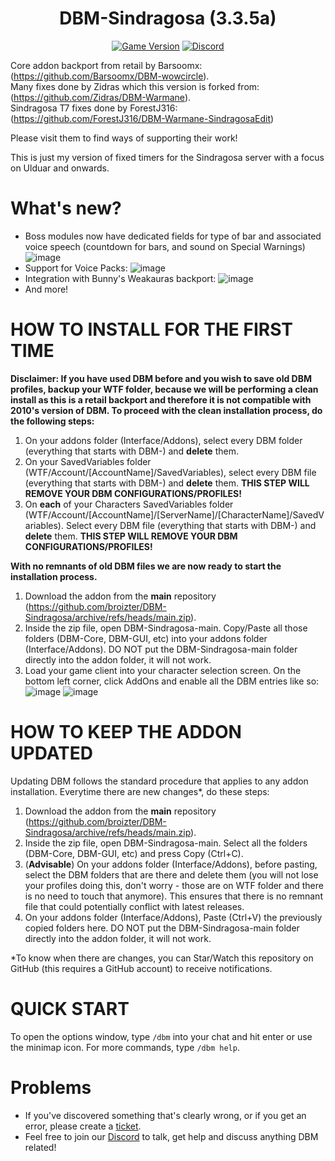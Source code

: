 <div align="center">

# DBM-Sindragosa (3.3.5a)

[![Game Version](https://img.shields.io/badge/wow-3.3.5-blue.svg)](https://github.com/broizter/DBM-Sindragosa)
[![Discord](https://img.shields.io/discord/940612401651388446?color=%237289da&label=%20&logo=Discord&logoColor=white&style=flat-square)](https://discord.gg/kmwQydTSC4)

</div>

Core addon backport from retail by Barsoomx: (https://github.com/Barsoomx/DBM-wowcircle).  
Many fixes done by Zidras which this version is forked from: (https://github.com/Zidras/DBM-Warmane).  
Sindragosa T7 fixes done by ForestJ316: (https://github.com/ForestJ316/DBM-Warmane-SindragosaEdit)

Please visit them to find ways of supporting their work!

This is just my version of fixed timers for the Sindragosa server with a focus on Ulduar and onwards.

# What's new?
- Boss modules now have dedicated fields for type of bar and associated voice speech (countdown for bars, and sound on Special Warnings)
![image](https://user-images.githubusercontent.com/10605951/120121605-44e74c00-c19c-11eb-809b-7ceaee2336c8.png)
- Support for Voice Packs:
![image](https://user-images.githubusercontent.com/10605951/120121681-bf17d080-c19c-11eb-9c5c-77e131e92c14.png)
- Integration with Bunny's Weakauras backport:
![image](https://user-images.githubusercontent.com/10605951/130357929-c8cb1cb7-e5ff-40bf-a36f-2587d966bca5.png)
- And more!

# HOW TO INSTALL FOR THE FIRST TIME
**Disclaimer: If you have used DBM before and you wish to save old DBM profiles, backup your WTF folder, because we will be performing a clean install as this is a retail backport and therefore it is not compatible with 2010's version of DBM. To proceed with the clean installation process, do the following steps:**

1. On your addons folder (Interface/Addons), select every DBM folder (everything that starts with DBM-) and **delete** them.
2. On your SavedVariables folder (WTF/Account/[AccountName]/SavedVariables), select every DBM file (everything that starts with DBM-) and **delete** them. **THIS STEP WILL REMOVE YOUR DBM CONFIGURATIONS/PROFILES!**
3. On **each** of your Characters SavedVariables folder (WTF/Account/[AccountName]/[ServerName]/[CharacterName]/SavedVariables). Select every DBM file (everything that starts with DBM-) and **delete** them. **THIS STEP WILL REMOVE YOUR DBM CONFIGURATIONS/PROFILES!**

**With no remnants of old DBM files we are now ready to start the installation process.**

1. Download the addon from the **main** repository (https://github.com/broizter/DBM-Sindragosa/archive/refs/heads/main.zip).
2. Inside the zip file, open DBM-Sindragosa-main. Copy/Paste all those folders (DBM-Core, DBM-GUI, etc) into your addons folder (Interface/Addons). DO NOT put the DBM-Sindragosa-main folder directly into the addon folder, it will not work.
3. Load your game client into your character selection screen. On the bottom left corner, click AddOns and enable all the DBM entries like so:
![image](https://user-images.githubusercontent.com/10605951/127546459-1dd1eb99-8360-40c2-9ffa-093e365cd01b.png)
![image](https://user-images.githubusercontent.com/10605951/127546757-e086103a-34bd-48c5-8555-a734031e1ecc.png)

# HOW TO KEEP THE ADDON UPDATED
Updating DBM follows the standard procedure that applies to any addon installation. Everytime there are new changes*, do these steps:
1. Download the addon from the **main** repository (https://github.com/broizter/DBM-Sindragosa/archive/refs/heads/main.zip).
2. Inside the zip file, open DBM-Sindragosa-main. Select all the folders (DBM-Core, DBM-GUI, etc) and press Copy (Ctrl+C).
3. (**Advisable**) On your addons folder (Interface/Addons), before pasting, select the DBM folders that are there and delete them (you will not lose your profiles doing this, don't worry - those are on WTF folder and there is no need to touch that anymore). This ensures that there is no remnant file that could potentially conflict with latest releases.
4. On your addons folder (Interface/Addons), Paste (Ctrl+V) the previously copied folders here. DO NOT put the DBM-Sindragosa-main folder directly into the addon folder, it will not work.

*To know when there are changes, you can Star/Watch this repository on GitHub (this requires a GitHub account) to receive notifications.

# QUICK START
To open the options window, type `/dbm` into your chat and hit enter or use the minimap icon. For more commands, type `/dbm help`.

# Problems
* If you've discovered something that's clearly wrong, or if you get an error, please create a [ticket](https://github.com/broizter/DBM-Sindragosa/issues).
* Feel free to join our [Discord](https://discord.gg/kmwQydTSC4) to talk, get help and discuss anything DBM related!
